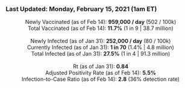 ### Last Updated: Monday, February 15, 2021 (1am ET)
<p align="center">
Newly Vaccinated (as of Feb 14): <b>959,000 / day</b>
(502 / 100k)<br>
Total Vaccinated (as of Feb 14): <b>11.7%</b>
(1 in 9 | 38.7 million)<br>
<br>
Newly Infected (as of Jan 31): <b>252,000 / day</b> 
(80 / 100k)<br>
Currently Infected (as of Jan 31): <b>1 in 70</b>
(1.4% | 4.8 million)<br>
Total Infected (as of Jan 31): <b>27.5%</b>
(1 in 4 | 91.3 million)<br>
<br>
Rt (as of Jan 31): <b>0.84</b><br>
Adjusted Positivity Rate (as of Feb 14): <b>5.5%</b><br>
Infection-to-Case Ratio (as of Feb 14): <b>2.8</b> (36% detection rate)</p>